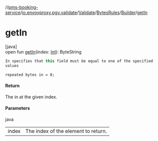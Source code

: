 //[pms-booking-service](../../../../../index.md)/[io.envoyproxy.pgv.validate](../../../index.md)/[Validate](../../index.md)/[BytesRules](../index.md)/[Builder](index.md)/[getIn](get-in.md)

# getIn

[java]\
open fun [getIn](get-in.md)(index: [Int](https://kotlinlang.org/api/core/kotlin-stdlib/kotlin/-int/index.html)): ByteString

```kotlin
In specifies that this field must be equal to one of the specified
values

```
`repeated bytes in = 8;`

#### Return

The in at the given index.

#### Parameters

java

| | |
|---|---|
| index | The index of the element to return. |